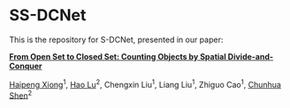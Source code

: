 # SS-DCNet
This is the repository for S-DCNet, presented in our paper:

[**From Open Set to Closed Set: Counting Objects by Spatial Divide-and-Conquer**](https://arxiv.org/abs/2001.01886)

[Haipeng Xiong](https://scholar.google.com/citations?user=AEW8GxcAAAAJ&hl=zh-CN)<sup>1</sup>, [Hao Lu](https://sites.google.com/site/poppinace/)<sup>2</sup>, Chengxin Liu<sup>1</sup>,
Liang Liu<sup>1</sup>, Zhiguo Cao<sup>1</sup>, [Chunhua Shen](http://cs.adelaide.edu.au/~chhshen/)<sup>2</sup>
